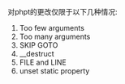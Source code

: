 对phpt的更改仅限于以下几种情况:

1. Too few arguments
2. Too many arguments
3. SKIP GOTO
4. __destruct
5. FILE and LINE
6. unset static property
